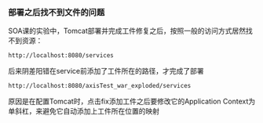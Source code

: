### 部署之后找不到文件的问题
SOA课的实验中，Tomcat部署并完成工件修复之后，按照一般的访问方式居然找不到资源：
```
http://localhost:8080/services
```
后来阴差阳错在service前添加了工件所在的路径，才完成了部署
```
http://localhost:8080/axisTest_war_exploded/services
```
原因是在配置Tomcat时，点击fix添加工件之后要修改它的Application Context为单斜杠，来避免它自动添加上工件所在位置的映射
